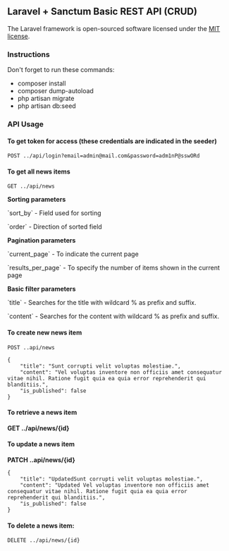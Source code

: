 ## Laravel + Sanctum Basic REST API (CRUD)

The Laravel framework is open-sourced software licensed under the [MIT license](https://opensource.org/licenses/MIT).

### Instructions
Don't forget to run these commands:

- composer install
- composer dump-autoload
- php artisan migrate
- php artisan db:seed

### API Usage

#### To get token for access (these credentials are indicated in the seeder)
`POST ../api/login?email=admin@mail.com&password=adm1nP@sswORd`

#### To get all news items
`GET ../api/news`

**Sorting parameters**
<p>`sort_by` - Field used for sorting</p>
<p>`order` - Direction of sorted field</p>

**Pagination parameters**
<p>`current_page` - To indicate the current page</p>
<p>`results_per_page` - To specify the number of items shown in the current page</p>

**Basic filter parameters**
<p>`title` - Searches for the title with wildcard % as prefix and suffix.</p>
<p>`content` - Searches for the content with wildcard % as prefix and suffix.</p>

#### To create new **news** item
`POST ..api/news`

    {
        "title": "Sunt corrupti velit voluptas molestiae.",
        "content": "Vel voluptas inventore non officiis amet consequatur vitae nihil. Ratione fugit quia ea quia error reprehenderit qui blanditiis.",
        "is_published": false
    }

#### To retrieve a news item
**GET ../api/news/{id}**

#### To update a news item
**PATCH ..api/news/{id}**

    {
        "title": "UpdatedSunt corrupti velit voluptas molestiae.",
        "content": "Updated Vel voluptas inventore non officiis amet consequatur vitae nihil. Ratione fugit quia ea quia error reprehenderit qui blanditiis.",
        "is_published": false
    }

#### To delete a news item:
`DELETE ../api/news/{id}`